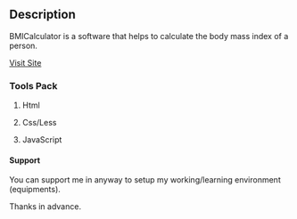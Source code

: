 ## Description

BMICalculator is a software that helps to calculate the body mass index of a person.

[Visit Site]()

### Tools Pack

1. Html

2. Css/Less

3. JavaScript


#### Support

You can support me in anyway to setup my working/learning environment (equipments).

Thanks in advance.